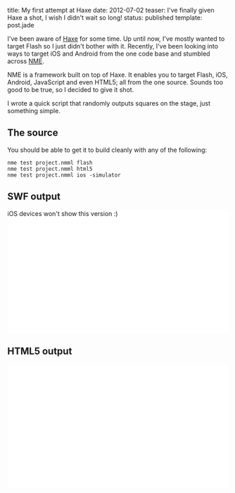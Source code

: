title: My first attempt at Haxe
date: 2012-07-02
teaser: I've finally given Haxe a shot, I wish I didn't wait so long!
status: published
template: post.jade

I've been aware of [Haxe](http://haxe.org/) for some time. Up until now, I've mostly wanted to target Flash so I just didn't bother with it. Recently, I've been looking into ways to target iOS and Android from the one code base and stumbled across [NME](http://haxenme.org/).

NME is a framework built on top of Haxe. It enables you to target Flash, iOS, Android, JavaScript and even HTML5; all from the one source. Sounds too good to be true, so I decided to give it shot.

I wrote a quick script that randomly outputs squares on the stage, just something simple.

## The source

<script src="https://gist.github.com/3033231.js"> </script>

You should be able to get it to build cleanly with any of the following:

	nme test project.nmml flash
	nme test project.nmml html5
	nme test project.nmml ios -simulator

## SWF output

<script src="http://ajax.googleapis.com/ajax/libs/swfobject/2.2/swfobject.js"></script>
<script src="./js/embed.js"></script>
<div id="haxe:flash" style="background-color: #FFFFFF; height: 280px">iOS devices won't show this version :)</div>

<h2>HTML5 output</h2>

<div id="haxe:jeash" style="background-color: #ffffff; height: 280px; overflow: hidden; position: relative !important;" data-framerate="30"></div>
<script type="text/javascript" src="./js/Squares.js"></script>